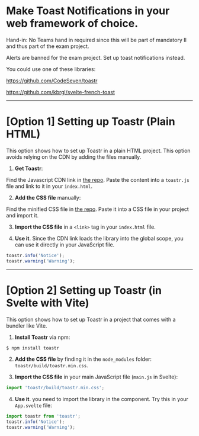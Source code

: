 # Make Toast Notifications in your web framework of choice. 

Hand-in: No Teams hand in required since this will be part of mandatory II and thus part of the exam project.

Alerts are banned for the exam project. Set up toast notifications instead. 

You could use one of these libraries:

https://github.com/CodeSeven/toastr

https://github.com/kbrgl/svelte-french-toast

---

# [Option 1] Setting up Toastr (Plain HTML)

This option shows how to set up Toastr in a plain HTML project. This option avoids relying on the CDN by adding the files manually.

1. **Get Toastr**: 

Find the Javascript CDN link in [the repo](https://github.com/CodeSeven/toastr). Paste the content into a `toastr.js` file and link to it in your `index.html`. 

2. **Add the CSS file** manually:

Find the minified CSS file in [the repo](https://github.com/CodeSeven/toastr). Paste it into a CSS file in your project and import it. 

3. **Import the CSS file** in a `<link>` tag in your `index.html` file. 

4. **Use it**. Since the CDN link loads the library into the global scope, you can use it directly in your JavaScript file. 

```javascript
toastr.info('Notice');
toastr.warning('Warning');
```

---

# [Option 2] Setting up Toastr (in Svelte with Vite)

This option shows how to set up Toastr in a project that comes with a bundler like Vite.

1. **Install Toastr** via npm:

```bash
$ npm install toastr
```

2. **Add the CSS file** by finding it in the `node_modules` folder: `toastr/build/toastr.min.css`.

3. **Import the CSS file** in your main JavaScript file (`main.js` in Svelte):

```javascript
import 'toastr/build/toastr.min.css';
```

4. **Use it**. you need to import the library in the component. Try this in your `App.svelte` file:

```javascript
import toastr from 'toastr';
toastr.info('Notice');
toastr.warning('Warning');
```
